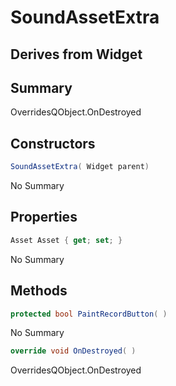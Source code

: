 # SoundAssetExtra

## Derives from Widget

## Summary

OverridesQObject.OnDestroyed
## Constructors

```c#
SoundAssetExtra( Widget parent) 
```
No Summary
## Properties

```c#
Asset Asset { get; set; } 
```
No Summary
## Methods

```c#
protected bool PaintRecordButton( ) 
```
No Summary
```c#
override void OnDestroyed( ) 
```
OverridesQObject.OnDestroyed
